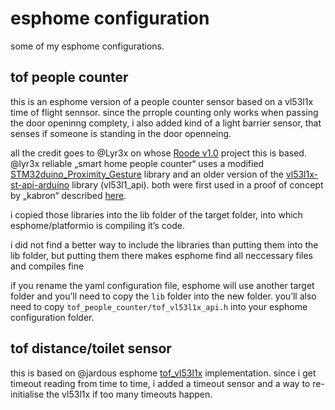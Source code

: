 # esphome configuration
some of my esphome configurations.

## tof people counter
this is an esphome version of a people counter sensor based on a vl53l1x time of flight sennsor. since the prrople counting only works when passing the door openinng complety, i also added kind of a light barrier sensor, that senses if someone is standing in the door openneing.

all the credit goes to @Lyr3x on whose [Roode v1.0](https://github.com/Lyr3x/Roode/tree/v1.0) project this is based.
@lyr3x reliable „smart home people counter“ uses a modified [STM32duino_Proximity_Gesture](https://github.com/stm32duino/Proximity_Gesture) library and an older version of the [vl53l1x-st-api-arduino](https://github.com/pololu/vl53l1x-st-api-arduino) library (vl53l1_api). both were first used in a proof of concept by „kabron“ described [here](https://community.st.com/s/question/0D50X0000A7VWoMSQW/is-vl53l1x-people-counting-source-code-available). 

i copied those libraries into the lib folder of the target folder, into which esphome/platformio is compiling it’s code.

i did not find a better way to include the libraries than putting them into the lib folder, but putting them there makes esphome find all neccessary files and compiles fine

if you rename the yaml configuration file, esphome will use another target folder and you’ll need to copy the ```lib``` folder into the new folder. you’ll also need to copy ```tof_people_counter/tof_vl53l1x_api.h``` into your esphome configuration folder.

## tof distance/toilet sensor
this is based on @jardous esphome [tof_vl53l1x](https://github.com/jardous/tof_vl53l1x) implementation. since i get timeout reading from time to time, i added a timeout sensor and a way to re-initialise the vl53l1x if too many timeouts happen.